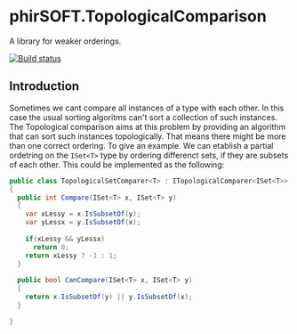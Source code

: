 # phirSOFT.TopologicalComparison

A library for weaker orderings.

[![Build status](https://ci.appveyor.com/api/projects/status/k3w3e4rbo5ascn78/branch/master?svg=true)](https://ci.appveyor.com/project/phirSOFT/phirsoft-topologicalcomparison/branch/master)

## Introduction

Sometimes we cant compare all instances of a type with each other. In this case the usual sorting algoritms can't sort a collection of such instances. 
The Topological comparison aims at this problem by providing an algorithm that can sort such instances topologically. That means there might be more than one correct ordering. To give an example.
We can etablish a partial ordetring on the `ISet<T>` type by ordering differenct sets, if they are subsets of each other. This could be implemented as the following:

``` c#
public class TopologicalSetComparer<T> : ITopologicalComparer<ISet<T>>
{
  public int Compare(ISet<T> x, ISet<T> y)
  {
    var xLessy = x.IsSubsetOf(y);
    var yLessx = y.IsSubsetOf(x);
    
    if(xLessy && yLessx)
      return 0;
    return xLessy ? -1 : 1;
  }
  
  public bool CanCompare(ISet<T> x, ISet<T> y)
  {
    return x.IsSubsetOf(y) || y.IsSubsetOf(x);
  }

}
```
